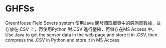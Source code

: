 # GHFSs
GreenHouse Field Severs system
使用Java 開發讀取網頁中的感測器數據，並存放在.CSV 上，再使用Python 對.CSV 進行壓縮，再儲存在MS Access 中。
Use Java to get the sensor data in the web page and store it in .CSV, then compress the .CSV in Python and store it in MS Access.
